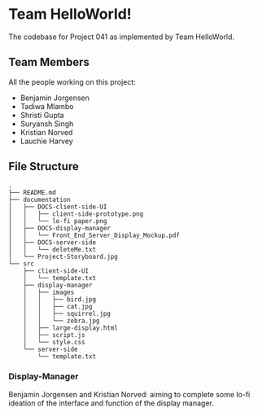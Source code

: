 # Team HelloWorld!
The codebase for Project 041 as implemented by Team HelloWorld.

## Team Members
All the people working on this project:
* Benjamin Jorgensen
* Tadiwa Mlambo
* Shristi Gupta
* Suryansh Singh
* Kristian Norved
* Lauchie Harvey

## File Structure
```
.
├── README.md
├── documentation
│   ├── DOCS-client-side-UI
│   │   ├── client-side-prototype.png
│   │   └── lo-fi paper.png
│   ├── DOCS-display-manager
│   │   └── Front_End_Server_Display_Mockup.pdf
│   ├── DOCS-server-side
│   │   └── deleteMe.txt
│   └── Project-Storyboard.jpg
└── src
    ├── client-side-UI
    │   └── template.txt
    ├── display-manager
    │   ├── images
    │   │   ├── bird.jpg
    │   │   ├── cat.jpg
    │   │   ├── squirrel.jpg
    │   │   └── zebra.jpg
    │   ├── large-display.html
    │   ├── script.js
    │   └── style.css
    └── server-side
        └── template.txt
```


### Display-Manager
Benjamin Jorgensen and Kristian Norved: aiming to complete some lo-fi ideation of the interface and function of the display manager.

